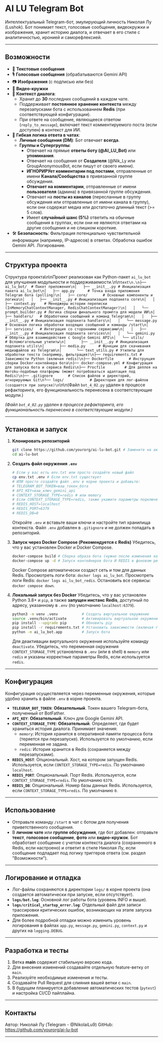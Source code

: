 # AI LU Telegram Bot

Интеллектуальный Telegram-бот, эмулирующий личность Николая Лу (Lushok).
Бот понимает текст, голосовые сообщения, видеокружки и изображения, хранит историю диалога, и отвечает в его стиле с аналитичностью, иронией и саморефлексией.

---

## Возможности

-   📱 **Текстовые сообщения**
-   🎙️ **Голосовые сообщения** (обрабатываются Gemini API)
-   📷 **Изображения** (с подписью или без)
-   🎥 **Видео-кружки**
-   🔄 **Контекст диалога**:
    *   Хранит до **30** последних сообщений в каждом чате.
    *   Поддерживает **постоянное хранение контекста** между перезапусками бота с использованием **Redis** (при соответствующей конфигурации).
    *   При ответе на сообщение, являющееся ответом (`reply_to_message`), включает текст комментируемого поста (если доступен) в контекст для ИИ.
-   🔀 **Гибкая логика ответа в чатах**:
    *   **Личные сообщения (DM)**: Бот отвечает **всегда**.
    *   **Группы и Супергруппы**:
        *   Отвечает на прямые **ответы боту (@AI_LU_Bot)** или **упоминания**.
        *   Отвечает на сообщения от **Создателя** (@Nik_Ly или GroupAnonymousBot, если пишут от своего имени).
        *   **ИГНОРИРУет комментарии под постами**, отправленные от имени **Канала/Сообщества** в привязанной группе обсуждения.
        *   **Отвечает на комментарии**, отправленные от имени **пользователя** (админа) в привязанной группе обсуждения.
        *   Отвечает на **посты из каналов** (пересланные в группу обсуждения или отправленные от имени канала в группу), если они содержат медиа или достаточно длинный текст (>= 5 слов).
        *   Имеет **случайный шанс (5%)** ответить на обычные сообщения в группах, если они не являются ответами на другие сообщения и не слишком короткие.
-   🛠 **Безопасность**: Фильтрация потенциально чувствительной информации (например, IP-адресов) в ответах. Обработка ошибок Gemini API. Логирование.

---

## Структура проекта

Структура проекта\n\nПроект реализован как Python-пакет `ai_lu_bot` для улучшения модульности и поддерживаемости.\n\n```text\n.\n├── ai_lu_bot/  # Пакет приложения\n│   ├── __init__.py # Инициализация пакета ai_lu_bot\n│   ├── app.py      # Точка входа приложения Telegram бота (polling)\n│   ├── core/       # Основные компоненты и логика\n│   │   ├── __init__.py # Инициализация подпакета core\n│   │   ├── context.py    # Менеджеры истории переписки (InMemoryChatContextManager, RedisChatContextManager)\n│   │   └── prompt_builder.py # Логика сборки финального промпта для модели ИИ\n│   ├── handlers/   # Обработчики сообщений и команд Telegram\n│   │   ├── __init__.py # Инициализация подпакета handlers\n│   │   └── message.py    # Основная логика обработки входящих сообщений и команды /start\n│   ├── services/   # Интеграция со сторонними сервисами\n│   │   ├── __init__.py # Инициализация подпакета services\n│   │   └── gemini.py     # Обёртка для взаимодействия с Google Gemini API\n│   └── utils/      # Вспомогательные утилиты\n│       ├── __init__.py # Инициализация подпакета utils\n│       ├── media.py      # Функции для скачивания медиафайлов из Telegram\n│       └── text_utils.py # Утилиты для обработки текста (например, фильтрация)\n├── requirements.txt # Зависимости Python (включая redis)\n├── Dockerfile       # Инструкция сборки Docker-контейнера бота\n├── docker-compose.yml # Конфигурация для запуска бота и сервиса Redis\n├── Procfile         # Для деплоя на Heroku-подобные платформы (может потребоваться адаптация под Redis)\n├── .gitignore       # Список файлов и директорий, игнорируемых Git\n└── logs/            # Директория для лог-файлов (создается при запуске)\n```\n\n(Файл `bot_4_02.py` удален в процессе рефакторинга, его функциональность перенесена в соответствующие модули.)

*(Файл `bot_4_02.py` удален в процессе рефакторинга, его функциональность перенесена в соответствующие модули.)*

---

## Установка и запуск

1.  **Клонировать репозиторий**
    ```bash
    git clone https://github.com/yourorg/ai-lu-bot.git # Замените на актуальный URL репозитория
    cd ai-lu-bot
    ```

2.  **Создать файл окружения `.env`**
    ```bash
    # Если у вас есть env.txt или просто создайте новый файл
    cp env.txt .env # Если env.txt существует
    # ИЛИ просто создайте файл .env в корне проекта и добавьте:
    # TELEGRAM_BOT_TOKEN=ваш_токен_бота
    # API_KEY=ваш_ключ_gemini_api
    # CONTEXT_STORAGE_TYPE=redis # или memory
    # Если CONTEXT_STORAGE_TYPE=redis, также укажите параметры подключения (если они отличаются от стандартных)
    # REDIS_HOST=localhost
    # REDIS_PORT=6379
    # REDIS_DB=0
    ```
    Откройте `.env` и вставьте ваши ключи и настройте тип хранилища контекста. Файл `.env` добавлен в `.gitignore` и не должен попадать в репозиторий.

3.  **Запуск через Docker Compose (Рекомендуется с Redis)**
    Убедитесь, что у вас установлен Docker и Docker Compose.
    ```bash
    docker-compose build # Сборка образа бота (нужно после изменения кода или requirements.txt)
    docker-compose up -d # Запуск контейнеров бота И REDIS в фоновом режиме
    ```
    Docker Compose автоматически создаст сеть и том для данных Redis.
    Просмотреть логи бота: `docker logs ai_lu_bot`. Просмотреть логи Redis: `docker logs ai_lu_bot_redis`. Остановить все сервисы: `docker compose down`.

4.  **Локальный запуск без Docker**
    Убедитесь, что у вас установлен Python 3.8+ и `pip`, а также **запущен инстанс Redis**, доступный по адресу, указанному в `.env` (по умолчанию `localhost:6379`).
    ```bash
    python3 -m venv .venv           # Создать виртуальное окружение
    source .venv/bin/activate       # Активировать виртуальное окружение
    pip install --upgrade pip       # Обновить pip
    pip install -r requirements.txt # Установить зависимости (включая redis)
    python -m ai_lu_bot.app         # Запуск бота
    ```
    Для деактивации виртуального окружения используйте команду `deactivate`. Убедитесь, что переменная окружения `CONTEXT_STORAGE_TYPE` установлена в `.env` (или в shell) в `memory` или `redis` и указаны корректные параметры Redis, если используется `redis`.

---

## Конфигурация

Конфигурация осуществляется через переменные окружения, которые удобно хранить в файле `.env` в корне проекта.

-   **`TELEGRAM_BOT_TOKEN`**: **Обязательный**. Токен вашего Telegram-бота, полученный от BotFather.
-   **`API_KEY`**: **Обязательный**. Ключ для Google Gemini API.
-   **`CONTEXT_STORAGE_TYPE`**: **Обязательный**. Определяет, где будет храниться история диалога. Принимает значения:
    *   `memory`: История хранится в оперативной памяти процесса бота (теряется при перезапуске). Используется по умолчанию, если переменная не задана.
    *   `redis`: История хранится в Redis (сохраняется между перезапусками).
-   **`REDIS_HOST`**: Опциональный. Хост, на котором запущен Redis. Используется, если `CONTEXT_STORAGE_TYPE=redis`. По умолчанию `localhost`.
-   **`REDIS_PORT`**: Опциональный. Порт Redis. Используется, если `CONTEXT_STORAGE_TYPE=redis`. По умолчанию `6379`.
-   **`REDIS_DB`**: Опциональный. Номер базы данных Redis. Используется, если `CONTEXT_STORAGE_TYPE=redis`. По умолчанию `0`.

---

## Использование

-   Отправьте команду `/start` в чат с ботом для получения приветственного сообщения.
-   В **личном чате** или **группе обсуждения**, где бот добавлен: отправьте **текст**, **голосовое сообщение**, **фото** или **видео-кружок**. Бот обработает сообщение с учетом контекста диалога (сохраненного в Redis, если настроено) и ответит в стиле Николая Лу, если сообщение подпадает под логику триггеров ответа (см. раздел "Возможности").

---

## Логирование и отладка

-   Лог-файлы сохраняются в директории `logs/` в корне проекта (она создается автоматически при запуске, если отсутствует).
-   **`logs/bot.log`**: Основной лог работы бота (уровень INFO и выше).
-   **`logs/critical_startup_error.log`**: Отдельный файл для записи трассировки критических ошибок, возникающих на этапе запуска приложения.
-   Для более подробной отладки можно изменить уровень логирования в файлах `app.py`, `message.py`, `gemini.py`, `context.py` и других на `logging.DEBUG`.

---

## Разработка и тесты

1.  Ветка **main** содержит стабильную версию кода.
2.  Для внесения изменений создавайте отдельную feature-ветку от `main`.
3.  Реализуйте необходимые изменения и тесты.
4.  Создавайте Pull Request для слияния вашей ветки с `main`.
5.  В будущем планируется добавление автоматических тестов (`pytest`) и настройка CI/CD пайплайна.

---


## Контакты

Автор: Николай Лу (Telegram - @NikolaiLu9) 
GitHub: https://github.com/yourorg/ai-lu-bot

---
